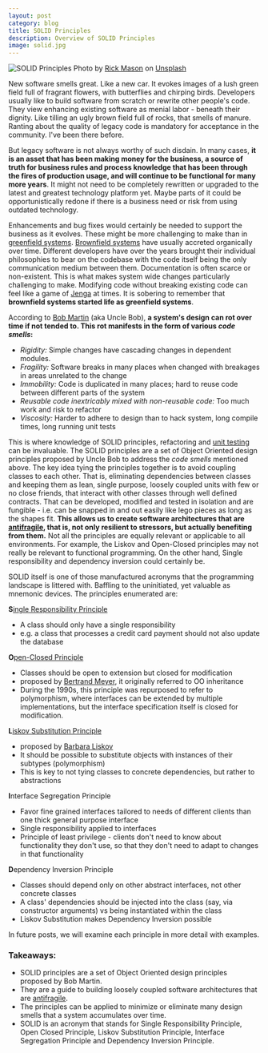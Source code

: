 ```yaml
---
layout: post
category: blog
title: SOLID Principles
description: Overview of SOLID Principles
image: solid.jpg
---
```


![SOLID Principles](../../../img/solid.jpg)
<span class="credit">Photo by <a href="https://unsplash.com/@egnaro?utm_source=unsplash&amp;utm_medium=referral&amp;utm_content=creditCopyText">Rick Mason</a> on <a href="https://unsplash.com/s/photos/lego?utm_source=unsplash&amp;utm_medium=referral&amp;utm_content=creditCopyText">Unsplash</a></span>

New software smells great. Like a new car. It evokes images of a lush green field full of fragrant flowers, with butterflies and chirping birds. Developers usually like to build software from scratch or rewrite other people's code. They view enhancing existing software as menial labor - beneath their dignity. Like tilling an ugly brown field full of rocks, that smells of manure. Ranting about the quality of legacy code is mandatory for acceptance in the community. I've been there before.   

But legacy software is not always worthy of such disdain. In many cases, **it is an asset that has been making money for the business, a source of truth for business rules and process knowledge that has been through the fires of production usage, and will continue to be functional for many more years**. It might not need to be completely rewritten or upgraded to the latest and greatest technology platform yet. Maybe parts of it could be opportunistically redone if there is a business need or risk from using outdated technology.   

Enhancements and bug fixes would certainly be needed to support the business as it evolves. These might be more challenging to make than in [greenfield systems](https://en.wikipedia.org/wiki/Greenfield_project). [Brownfield systems](https://en.wikipedia.org/wiki/Brownfield_(software_development)) have usually accreted organically over time. Different developers have over the years brought their individual philosophies to bear on the codebase with the code itself being the only communication medium between them. Documentation is often scarce or non-existent. This is what makes system wide changes particularly challenging to make. Modifying code without breaking existing code can feel like a game of [Jenga](https://en.wikipedia.org/wiki/Jenga) at times. It is sobering to remember that **brownfield systems started life as greenfield systems**.      

According to [Bob Martin](https://en.wikipedia.org/wiki/Robert_C._Martin) (aka Uncle Bob), **a system's design can rot over time if not tended to. This rot manifests in the form of various _code smells_:**
- *Rigidity:* Simple changes have cascading changes in dependent modules. 
- *Fragility:* Software breaks in many places when changed with breakages in areas unrelated to the change  
- *Immobility:* Code is duplicated in many places; hard to reuse code between different parts of the system  
- *Reusable code inextricably mixed with non-reusable code:* Too much work and risk to refactor 
- *Viscosity:* Harder to adhere to design than to hack system, long compile times, long running unit tests	  

This is where knowledge of SOLID principles, refactoring and [unit testing](/blog/unit-testing-1) can be invaluable. The SOLID principles are a set of Object Oriented design principles proposed by Uncle Bob to address the _code smells_ mentioned above. The key idea tying the principles together is to avoid coupling classes to each other. That is, eliminating dependencies between classes and keeping them as lean, single purpose, loosely coupled units with few or no close friends, that interact with other classes through well defined contracts. That can be developed, modified and tested in isolation and are fungible - i.e. can be snapped in and out easily like lego pieces as long as the shapes fit. **This allows us to create software architectures that are [antifragile](https://en.wikipedia.org/wiki/Antifragile), that is, not only resilient to stressors, but actually benefiting from them.** Not all the principles are equally relevant or applicable to all environments. For example, the Liskov and Open-Closed principles may not really be relevant to functional programming. On the other hand, Single responsibility and dependency inversion could certainly be.     

SOLID itself is one of those manufactured acronyms that the programming landscape is littered with. Baffling to the uninitiated, yet valuable as mnemonic devices. The principles enumerated are:  

**S**[ingle Responsibility Principle](/blog/single-responsibility-principle)  
- A class should only have a single responsibility  
- e.g. a class that processes a credit card payment should not also update the database   

**O**[pen-Closed Principle](/blog/open-closed-principle)
- Classes should be open to extension but closed for modification  
- proposed by [Bertrand Meyer](https://en.wikipedia.org/wiki/Bertrand_Meyer), it originally referred to OO inheritance
- During the 1990s, this principle was repurposed to refer to polymorphism, where interfaces can be extended by multiple implementations, but the interface specification itself is closed for modification.  

**L**[iskov Substitution Principle](/blog/liskov-substitution-principle)
- proposed by [Barbara Liskov](https://en.wikipedia.org/wiki/Barbara_Liskov)
- It should be possible to substitute objects with instances of their subtypes (polymorphism)  
- This is key to not tying classes to concrete dependencies, but rather to abstractions  

**I**nterface Segregation Principle  
- Favor fine grained interfaces tailored to needs of different clients than one thick general purpose interface  
- Single responsibility applied to interfaces  
- Principle of least privilege - clients don't need to know about functionality they don't use, so that they don't need to adapt to changes in that functionality    

**D**ependency Inversion Principle        
- Classes should depend only on other abstract interfaces, not other concrete classes  
- A class' dependencies should be injected into the class (say, via constructor arguments) vs being instantiated within the class
- Liskov Substitution makes Dependency Inversion possible   

In future posts, we will examine each principle in more detail with examples.  

### Takeaways:
- SOLID principles are a set of Object Oriented design principles proposed by Bob Martin.
- They are a guide to building loosely coupled software architectures that are [antifragile](https://en.wikipedia.org/wiki/Antifragile).
- The principles can be applied to minimize or eliminate many design smells that a system accumulates over time.
- SOLID is an acronym that stands for Single Responsibility Principle, Open Closed Principle, Liskov Substitution Principle, Interface Segregation Principle and Dependency Inversion Principle.